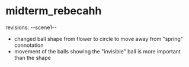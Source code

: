 # midterm_rebecahh

revisions:
--scene1--
* changed ball shape from flower to circle to move away from "spring" connotation
* movement of the balls showing the "invisible" ball is more important than the shape
